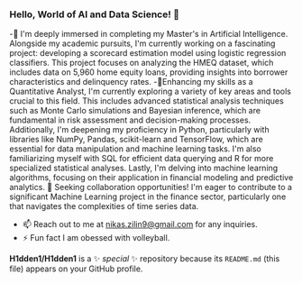 ### Hello, World of AI and Data Science! 👋

-🔭 I'm deeply immersed in completing my Master's in Artificial Intelligence. Alongside my academic pursuits, I'm currently working on a fascinating project: developing a scorecard estimation model using logistic regression classifiers. This project focuses on analyzing the HMEQ dataset, which includes data on 5,960 home equity loans, providing insights into borrower characteristics and delinquency rates.
-🌱Enhancing my skills as a Quantitative Analyst, I'm currently exploring a variety of key areas and tools crucial to this field. This includes advanced statistical analysis techniques such as Monte Carlo simulations and Bayesian inference, which are fundamental in risk assessment and decision-making processes. Additionally, I'm deepening my proficiency in Python, particularly with libraries like NumPy, Pandas, scikit-learn and TensorFlow, which are essential for data manipulation and machine learning tasks. I'm also familiarizing myself with SQL for efficient data querying and R for more specialized statistical analyses. Lastly, I'm delving into machine learning algorithms, focusing on their application in financial modeling and predictive analytics.
👯 Seeking collaboration opportunities! I'm eager to contribute to a significant Machine Learning project in the finance sector, particularly one that navigates the complexities of time series data.
- 📫 Reach out to me at nikas.zilin9@gmail.com for any inquiries.
- ⚡ Fun fact I am obessed with volleyball. 

**H1dden1/H1dden1** is a ✨ _special_ ✨ repository because its `README.md` (this file) appears on your GitHub profile.



